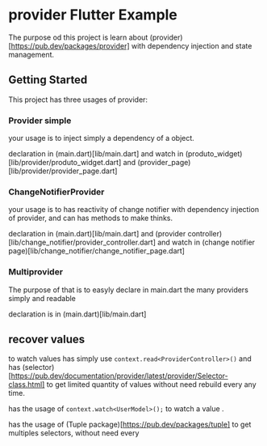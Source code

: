 # provider Flutter Example

The purpose od this project is learn about (provider)[https://pub.dev/packages/provider] with dependency injection and state management.

## Getting Started

This project has three usages of provider:
### Provider simple 
your usage is to inject simply a dependency of a object.

declaration in (main.dart)[lib/main.dart] and watch in (produto_widget)[lib/provider/produto_widget.dart] and (provider_page)[lib/provider/provider_page.dart]

### ChangeNotifierProvider
your usage is to has reactivity of change notifier with dependency injection of provider, and can has methods to make thinks.

declaration in (main.dart)[lib/main.dart] and (provider controller)[lib/change_notifier/provider_controller.dart] and watch in (change notifier page)[lib/change_notifier/change_notifier_page.dart] 

### Multiprovider
The purpose of that is to easyly declare in main.dart the many providers simply and readable

declaration is in (main.dart)[lib/main.dart]

## recover values
to watch values has simply use ``context.read<ProviderController>()`` and has (selector)[https://pub.dev/documentation/provider/latest/provider/Selector-class.html] to get limited quantity of values without need rebuild every any time.

has the usage of ``context.watch<UserModel>();`` to watch a value .

has the usage of (Tuple package)[https://pub.dev/packages/tuple] to get multiples selectors, without need every